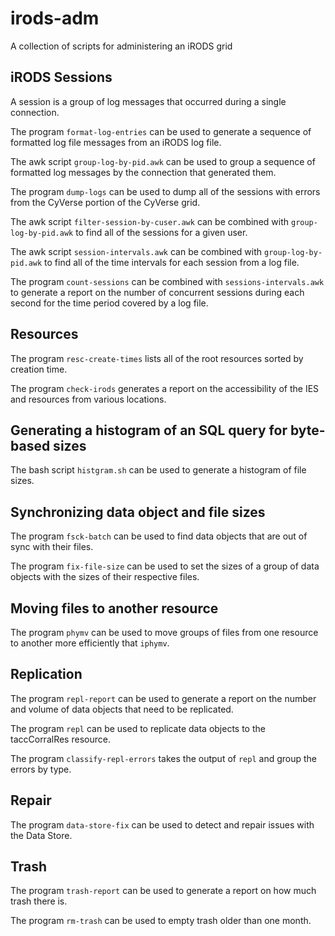 # irods-adm

A collection of scripts for administering an iRODS grid


## iRODS Sessions

A session is a group of log messages that occurred during a single connection.

The program `format-log-entries` can be used to generate a sequence of formatted
log file messages from an iRODS log file.

The awk script `group-log-by-pid.awk` can be used to group a sequence of
formatted log messages by the connection that generated them.

The program `dump-logs` can be used to dump all of the sessions with errors from
the CyVerse portion of the CyVerse grid.

The awk script `filter-session-by-cuser.awk` can be combined with
`group-log-by-pid.awk` to find all of the sessions for a given user.

The awk script `session-intervals.awk` can be combined with
`group-log-by-pid.awk` to find all of the time intervals for each session from a
log file.

The program `count-sessions` can be combined with `sessions-intervals.awk` to
generate a report on the number of concurrent sessions during each second for
the time period covered by a log file.


## Resources

The program `resc-create-times` lists all of the root resources sorted by
creation time.

The program `check-irods` generates a report on the accessibility of the IES and
resources from various locations.


## Generating a histogram of an SQL query for byte-based sizes

The bash script `histgram.sh` can be used to generate a histogram of file sizes.


## Synchronizing data object and file sizes

The program `fsck-batch` can be used to find data objects that are out of sync
with their files.

The program `fix-file-size` can be used to set the sizes of a group of data
objects with the sizes of their respective files.


## Moving files to another resource

The program `phymv` can be used to move groups of files from one resource to
another more efficiently that `iphymv`.


## Replication

The program `repl-report` can be used to generate a report on the number and
volume of data objects that need to be replicated.

The program `repl` can be used to replicate data objects to the taccCorralRes
resource.

The program `classify-repl-errors` takes the output of `repl` and group the
errors by type.


## Repair

The program `data-store-fix` can be used to detect and repair issues with the
Data Store.


## Trash

The program `trash-report` can be used to generate a report on how much trash
there is.

The program `rm-trash` can be used to empty trash older than one month.
